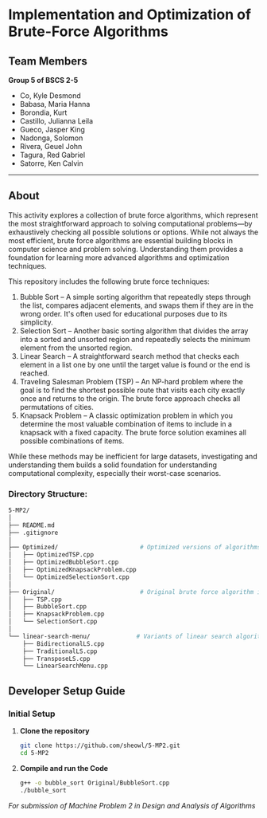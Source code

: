# Implementation and Optimization of Brute-Force Algorithms

## Team Members
**Group 5 of BSCS 2-5**
- Co, Kyle Desmond
- Babasa, Maria Hanna 
- Borondia, Kurt 
- Castillo, Julianna Leila 
- Gueco, Jasper King 
- Nadonga, Solomon 
- Rivera, Geuel John 
- Tagura, Red Gabriel 
- Satorre, Ken Calvin

---

## About

This activity explores a collection of brute force algorithms, which represent the most straightforward approach to solving computational problems—by exhaustively checking all possible solutions or options. While not always the most efficient, brute force algorithms are essential building blocks in computer science and problem solving. Understanding them provides a foundation for learning more advanced algorithms and optimization techniques.

This repository includes the following brute force techniques:
1. Bubble Sort – A simple sorting algorithm that repeatedly steps through the list, compares adjacent elements, and swaps them if they are in the wrong order. It's often used for educational purposes due to its simplicity.
2. Selection Sort – Another basic sorting algorithm that divides the array into a sorted and unsorted region and repeatedly selects the minimum element from the unsorted region.
3. Linear Search – A straightforward search method that checks each element in a list one by one until the target value is found or the end is reached.
4. Traveling Salesman Problem (TSP) – An NP-hard problem where the goal is to find the shortest possible route that visits each city exactly once and returns to the origin. The brute force approach checks all permutations of cities.
5. Knapsack Problem – A classic optimization problem in which you determine the most valuable combination of items to include in a knapsack with a fixed capacity. The brute force solution examines all possible combinations of items.

While these methods may be inefficient for large datasets, investigating and understanding them builds a solid foundation for understanding computational complexity, especially their worst-case scenarios.

### Directory Structure:
```bash
5-MP2/
│
├── README.md                        
├── .gitignore                       
│
├── Optimized/                       # Optimized versions of algorithms
│   ├── OptimizedTSP.cpp
│   ├── OptimizedBubbleSort.cpp
│   ├── OptimizedKnapsackProblem.cpp
│   └── OptimizedSelectionSort.cpp
│
├── Original/                        # Original brute force algorithm implementations
│   ├── TSP.cpp
│   ├── BubbleSort.cpp
│   ├── KnapsackProblem.cpp
│   └── SelectionSort.cpp
│
└── linear-search-menu/             # Variants of linear search algorithms and menu interface
    ├── BidirectionalLS.cpp
    ├── TraditionalLS.cpp
    ├── TransposeLS.cpp
    └── LinearSearchMenu.cpp
```
## Developer Setup Guide

### Initial Setup

1. **Clone the repository**
   ```bash
   git clone https://github.com/sheowl/5-MP2.git
   cd 5-MP2
   ```

2. **Compile and run the Code**
    ```bash
    g++ -o bubble_sort Original/BubbleSort.cpp
    ./bubble_sort
    ```

*For submission of Machine Problem 2 in Design and Analysis of Algorithms*